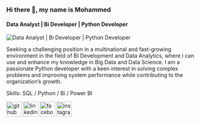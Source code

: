 ### Hi there 👋, my name is Mohammed
#### Data Analyst | Bi Developer | Python Developer
![Data Analyst | Bi Developer | Python Developer](https://i.pinimg.com/564x/ad/44/a5/ad44a5e62c2a255c494cebbc49c9733b.jpg)

Seeking a challenging position in a multinational and fast-growing environment in the field of BI Development and Data Analytics, where I can use and enhance my knowledge in Big Data and Data Science. I am a passionate Python developer with a keen interest in solving complex problems and improving system performance while contributing to the organization’s growth.

Skills: SQL / Python / Bi / Power BI 




[<img src='https://cdn.jsdelivr.net/npm/simple-icons@3.0.1/icons/github.svg' alt='github' height='40'>](https://github.com/MOHAMEEM)  [<img src='https://cdn.jsdelivr.net/npm/simple-icons@3.0.1/icons/linkedin.svg' alt='linkedin' height='40'>](https://www.linkedin.com/in/www.linkedin.com/in/mohammed-mofed-allithy-557257243/)  [<img src='https://cdn.jsdelivr.net/npm/simple-icons@3.0.1/icons/facebook.svg' alt='facebook' height='40'>](https://www.facebook.com/https://www.facebook.com/mohamed.mofed.127?mibextid=ZbWKwL)  [<img src='https://cdn.jsdelivr.net/npm/simple-icons@3.0.1/icons/instagram.svg' alt='instagram' height='40'>](https://www.instagram.com/https://www.instagram.com/mohamed.mofed?igsh=MTc2dDhuZTNwYXg0eQ==/)  

